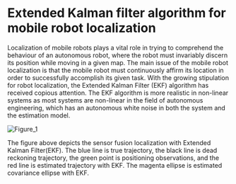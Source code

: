 # Extended Kalman filter algorithm for mobile robot localization
Localization of mobile robots plays a vital role in trying to comprehend the behaviour of an autonomous robot, where the robot must invariably discern its position while moving in a given map. The main issue of the mobile robot localization is that the mobile robot must continuously affirm its location in order to successfully accomplish its given task. With the growing stipulation for robot localization, the Extended Kalman Filter (EKF) algorithm has received copious attention. 
The EKF algorithm is more realistic in non-linear systems as most systems are non-linear in the field of autonomous engineering, which has an autonomous white noise in both the system and the estimation model.

![Figure_1](https://user-images.githubusercontent.com/47361086/126139029-70769bd1-f440-427b-b9ce-89614aab5589.png)

The figure above depicts the sensor fusion localization with Extended Kalman Filter(EKF). The blue line is true trajectory, the black line is dead reckoning trajectory, the green point is positioning observations, and the red line is estimated trajectory with EKF. The magenta ellipse is estimated covariance ellipse with EKF.
